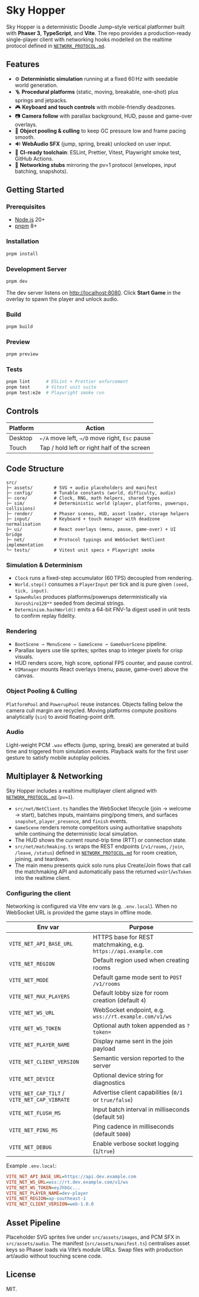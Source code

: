 # Sky Hopper

Sky Hopper is a deterministic Doodle Jump–style vertical platformer built with **Phaser 3**, **TypeScript**, and **Vite**. The repo provides a production-ready single-player client with networking hooks modelled on the realtime protocol defined in [`NETWORK_PROTOCOL.md`](NETWORK_PROTOCOL.md).

## Features

- ⚙️ **Deterministic simulation** running at a fixed 60 Hz with seedable world generation.
- 🪜 **Procedural platforms** (static, moving, breakable, one-shot) plus springs and jetpacks.
- 🎮 **Keyboard and touch controls** with mobile-friendly deadzones.
- 📷 **Camera follow** with parallax background, HUD, pause and game-over overlays.
- 🧠 **Object pooling & culling** to keep GC pressure low and frame pacing smooth.
- 🔊 **WebAudio SFX** (jump, spring, break) unlocked on user input.
- 🧪 **CI-ready toolchain**: ESLint, Prettier, Vitest, Playwright smoke test, GitHub Actions.
- 🔌 **Networking stubs** mirroring the pv=1 protocol (envelopes, input batching, snapshots).

## Getting Started

### Prerequisites

- [Node.js](https://nodejs.org/) 20+
- [pnpm](https://pnpm.io/) 8+

### Installation

```bash
pnpm install
```

### Development Server

```bash
pnpm dev
```

The dev server listens on [http://localhost:8080](http://localhost:8080). Click **Start Game** in the overlay to spawn the player and unlock audio.

### Build

```bash
pnpm build
```

### Preview

```bash
pnpm preview
```

### Tests

```bash
pnpm lint      # ESLint + Prettier enforcement
pnpm test      # Vitest unit suite
pnpm test:e2e  # Playwright smoke run
```

## Controls

| Platform | Action                                         |
| -------- | ---------------------------------------------- |
| Desktop  | `←/A` move left, `→/D` move right, `Esc` pause |
| Touch    | Tap / hold left or right half of the screen    |

## Code Structure

```
src/
├─ assets/        # SVG + audio placeholders and manifest
├─ config/        # Tunable constants (world, difficulty, audio)
├─ core/          # Clock, RNG, math helpers, shared types
├─ sim/           # Deterministic world (player, platforms, powerups, collisions)
├─ render/        # Phaser scenes, HUD, asset loader, storage helpers
├─ input/         # Keyboard + touch manager with deadzone normalisation
├─ ui/            # React overlays (menu, pause, game-over) + UI bridge
├─ net/           # Protocol typings and WebSocket NetClient implementation
└─ tests/         # Vitest unit specs + Playwright smoke
```

### Simulation & Determinism

- `Clock` runs a fixed-step accumulator (60 TPS) decoupled from rendering.
- `World.step()` consumes a `PlayerInput` per tick and is pure given `(seed, tick, input)`.
- `SpawnRules` produces platforms/powerups deterministically via `Xoroshiro128**` seeded from decimal strings.
- `Determinism.hashWorld()` emits a 64-bit FNV-1a digest used in unit tests to confirm replay fidelity.

### Rendering

- `BootScene → MenuScene → GameScene → GameOverScene` pipeline.
- Parallax layers use tile sprites; sprites snap to integer pixels for crisp visuals.
- HUD renders score, high score, optional FPS counter, and pause control.
- `UIManager` mounts React overlays (menu, pause, game-over) above the canvas.

### Object Pooling & Culling

`PlatformPool` and `PowerupPool` reuse instances. Objects falling below the camera cull margin are recycled. Moving platforms compute positions analytically (`sin`) to avoid floating-point drift.

### Audio

Light-weight PCM `.wav` effects (jump, spring, break) are generated at build time and triggered from simulation events. Playback waits for the first user gesture to satisfy mobile autoplay policies.

## Multiplayer & Networking

Sky Hopper includes a realtime multiplayer client aligned with [`NETWORK_PROTOCOL.md`](NETWORK_PROTOCOL.md) (`pv=1`).

- `src/net/NetClient.ts` handles the WebSocket lifecycle (join → welcome → start), batches inputs, maintains ping/pong timers, and surfaces `snapshot`, `player_presence`, and `finish` events.
- `GameScene` renders remote competitors using authoritative snapshots while continuing the deterministic local simulation.
- The HUD shows the current round-trip time (RTT) or connection state.
- `src/net/matchmaking.ts` wraps the REST endpoints (`/v1/rooms`, `/join`, `/leave`, `/status`) defined in [`NETWORK_PROTOCOL.md`](NETWORK_PROTOCOL.md) for room creation, joining, and teardown.
- The main menu presents quick solo runs plus Create/Join flows that call the matchmaking API and automatically pass the returned `wsUrl`/`wsToken` into the realtime client.

### Configuring the client

Networking is configured via Vite env vars (e.g. `.env.local`). When no WebSocket URL is provided the game stays in offline mode.

| Env var | Purpose |
| ------- | ------- |
| `VITE_NET_API_BASE_URL` | HTTPS base for REST matchmaking, e.g. `https://api.example.com` |
| `VITE_NET_REGION` | Default region used when creating rooms |
| `VITE_NET_MODE` | Default game mode sent to `POST /v1/rooms` |
| `VITE_NET_MAX_PLAYERS` | Default lobby size for room creation (default `4`) |
| `VITE_NET_WS_URL` | WebSocket endpoint, e.g. `wss://rt.example.com/v1/ws` |
| `VITE_NET_WS_TOKEN` | Optional auth token appended as `?token=` |
| `VITE_NET_PLAYER_NAME` | Display name sent in the join payload |
| `VITE_NET_CLIENT_VERSION` | Semantic version reported to the server |
| `VITE_NET_DEVICE` | Optional device string for diagnostics |
| `VITE_NET_CAP_TILT` / `VITE_NET_CAP_VIBRATE` | Advertise client capabilities (`0/1` or `true/false`) |
| `VITE_NET_FLUSH_MS` | Input batch interval in milliseconds (default `50`) |
| `VITE_NET_PING_MS` | Ping cadence in milliseconds (default `5000`) |
| `VITE_NET_DEBUG` | Enable verbose socket logging (`1`/`true`) |

Example `.env.local`:

```ini
VITE_NET_API_BASE_URL=https://api.dev.example.com
VITE_NET_WS_URL=wss://rt.dev.example.com/v1/ws
VITE_NET_WS_TOKEN=eyJhbGc...
VITE_NET_PLAYER_NAME=dev-player
VITE_NET_REGION=ap-southeast-1
VITE_NET_CLIENT_VERSION=web-1.0.0
```

## Asset Pipeline

Placeholder SVG sprites live under `src/assets/images`, and PCM SFX in `src/assets/audio`. The manifest (`src/assets/manifest.ts`) centralises asset keys so Phaser loads via Vite’s module URLs. Swap files with production art/audio without touching scene code.

## License

MIT.
